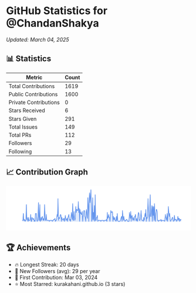 # GitHub Statistics for @ChandanShakya
*Updated: March 04, 2025*

## 📊 Statistics
| Metric | Count |
|--------|--------|
| Total Contributions | 1619 |
| Public Contributions | 1600 |
| Private Contributions | 0 |
| Stars Received | 6 |
| Stars Given | 291 |
| Total Issues | 149 |
| Total PRs | 112 |
| Followers | 29 |
| Following | 13 |

## 📈 Contribution Graph

![Contribution Graph](./contribution_graph.png)

## 🏆 Achievements

- 🔥 Longest Streak: 20 days
- 👥 New Followers (avg): 29 per year
- 📅 First Contribution: Mar 03, 2024
- ⭐ Most Starred: kurakahani.github.io (3 stars)
